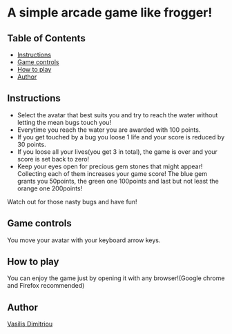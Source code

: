 # A simple arcade game like frogger! 

## Table of Contents

* [Instructions](#instructions)
* [Game controls](#Game_controls)
* [How to play](#How_to_play)
* [Author](#Author)

## Instructions

* Select the avatar that best suits you and try to reach the water without letting the mean bugs touch you!
* Everytime you reach the water you are awarded with 100 points.
* If you get touched by a bug you loose 1 life and your score is reduced by 30 points. 
* If you loose all your lives(you get 3 in total), the game is over and your score is set back to zero!
* Keep your eyes open for precious gem stones that might appear! Collecting each of them increases your game score! The blue gem grants you 50points, the green one 100points and last but not least the orange one 200points!

Watch out for those nasty bugs and have fun!

## Game controls

You move your avatar with your keyboard arrow keys.


## How to play

You can enjoy the game just by opening it with any browser!(Google chrome and Firefox recommended)

## Author

[Vasilis Dimitriou](https://github.com/Vasilisdm)



